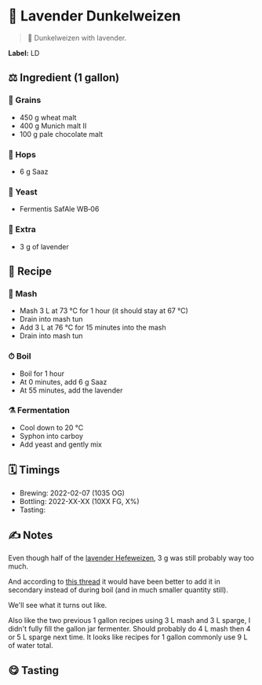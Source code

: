 # 🌺 Lavender Dunkelweizen

> 📝 Dunkelweizen with lavender.

**Label:** LD

##  ⚖️ Ingredient (1 gallon)

### 🌾 Grains

* 450 g wheat malt
* 400 g Munich malt II
* 100 g pale chocolate malt

### 🌿 Hops

* 6 g Saaz

### 🧫 Yeast

* Fermentis SafAle WB‑06

### 🍃 Extra

* 3 g of lavender

## 📖 Recipe

### 🚰 Mash

* Mash 3 L at 73 °C for 1 hour (it should stay at 67 °C)
* Drain into mash tun
* Add 3 L at 76 °C for 15 minutes into the mash
* Drain into mash tun

### ⏱  Boil

* Boil for 1 hour
* At 0 minutes, add 6 g Saaz
* At 55 minutes, add the lavender

### ⚗️ Fermentation

* Cool down to 20 °C
* Syphon into carboy
* Add yeast and gently mix

## 🗓 Timings

* Brewing: 2022-02-07 (1035 OG)
* Bottling: 2022-XX-XX (10XX FG, X%)
* Tasting:

## ✍️ Notes

Even though half of the [lavender Hefeweizen](../2021/2021-11-06-lavender-hefeweizen.md),
3 g was still probably way too much.

And according to [this thread](https://www.homebrewtalk.com/threads/adding-lavender-to-the-boil.414985/)
it would have been better to add it in secondary instead of during
boil (and in much smaller quantity still).

We'll see what it turns out like.

Also like the two previous 1 gallon recipes using 3 L mash and 3 L
sparge, I didn't fully fill the gallon jar fermenter. Should probably do
4 L mash then 4 or 5 L sparge next time. It looks like recipes for 1
gallon commonly use 9 L of water total.

## 😋 Tasting
